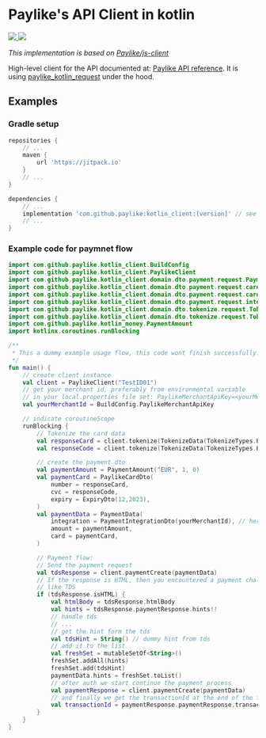 # Paylike's API Client in kotlin

<a href="https://jitpack.io/#paylike/kotlin_client" target="_blank">
    <img src="https://jitpack.io/v/paylike/kotlin_client.svg" />
</a>
<a href="https://github.com/kocsislaci/kotlin-client/actions/workflows/AssembleOnMain.yml" target="_blank">
    <img src="https://github.com/kocsislaci/kotlin-client/actions/workflows/AssembleOnMain.yml/badge.svg?branch=main" />
</a>

*This implementation is based on [Paylike/js-client](https://github.com/paylike/js-client)*

High-level client for the API documented at:
[Paylike API reference](https://github.com/paylike/api-reference).
It is using [paylike_kotlin_request](https://jitpack.io/#paylike/kotlin_client) under the
hood.



## Examples

### Gradle setup
```groovy
repositories {
    // ...
    maven {
        url 'https://jitpack.io'
    }
    // ...
}

dependencies {
    // ...
    implementation 'com.github.paylike:kotlin_client:[version]' // see the badge under the title
    // ...
}
```

### Example code for paymnet flow

```kotlin
import com.github.paylike.kotlin_client.BuildConfig
import com.github.paylike.kotlin_client.PaylikeClient
import com.github.paylike.kotlin_client.domain.dto.payment.request.PaymentData
import com.github.paylike.kotlin_client.domain.dto.payment.request.card.ExpiryDto
import com.github.paylike.kotlin_client.domain.dto.payment.request.card.PaylikeCardDto
import com.github.paylike.kotlin_client.domain.dto.payment.request.integration.PaymentIntegrationDto
import com.github.paylike.kotlin_client.domain.dto.tokenize.request.TokenizeData
import com.github.paylike.kotlin_client.domain.dto.tokenize.request.TokenizeTypes
import com.github.paylike.kotlin_money.PaymentAmount
import kotlinx.coroutines.runBlocking

/**
 * This a dummy example usage flow, this code wont finish successfully.
 */
fun main() {
    // create client instance
    val client = PaylikeClient("TestID01")
    // get your merchant id, preferably from environmental variable
    // in your local.properties file set: PaylikeMerchantApiKey=<yourMerchantId>
    val yourMerchantId = BuildConfig.PaylikeMerchantApiKey

    // indicate coroutineScope
    runBlocking {
        // Tokenize the card data
        val responseCard = client.tokenize(TokenizeData(TokenizeTypes.PCN, "4100000000000000"))
        val responseCode = client.tokenize(TokenizeData(TokenizeTypes.PCSC, "111"))

        // create the payment dto
        val paymentAmount = PaymentAmount("EUR", 1, 0)
        val paymentCard = PaylikeCardDto(
            number = responseCard,
            cvc = responseCode,
            expiry = ExpiryDto(12,2023),
        )
        val paymentData = PaymentData(
            integration = PaymentIntegrationDto(yourMerchantId), // here comes your merchant id
            amount = paymentAmount,
            card = paymentCard,
        )

        // Payment flow:
        // Send the payment request
        val tdsResponse = client.paymentCreate(paymentData)
        // If the response is HTML, then you encountered a payment challenge
        // like TDS
        if (tdsResponse.isHTML) {
            val htmlBody = tdsResponse.htmlBody
            val hints = tdsResponse.paymentResponse.hints!!
            // handle tds
            // ...
            // get the hint form the tds
            val tdsHint = String() // dummy hint from tds
            // add it to the list
            val freshSet = mutableSetOf<String>()
            freshSet.addAll(hints)
            freshSet.add(tdsHint)
            paymentData.hints = freshSet.toList()
            // after auth we start continue the payment process
            val paymentResponse = client.paymentCreate(paymentData)
            // and finally we get the transactionId at the end of the flow
            val transactionId = paymentResponse.paymentResponse.transactionId
        }
    }
}
```
